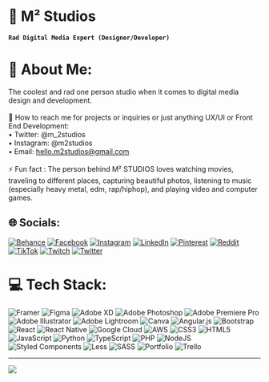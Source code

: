 # 🤘 M² Studios

**`Rad Digital Media Expert (Designer/Developer)`**

# 💫 About Me:
The coolest and rad one person studio when it comes to digital media design and development.<br><br>📩 How to reach me for projects or inquiries or just anything UX/UI or Front End Development:<br>    •  Twitter: @m_2studios<br>    •  Instagram: @m2studios<br>    •  Email: hello.m2studios@gmail.com<br><br>⚡ Fun fact : The person behind M² STUDIOS loves watching movies, traveling to different places, capturing beautiful photos, listening to music (especially heavy metal, edm, rap/hiphop), and playing video and computer games.  


## 🌐 Socials:
[![Behance](https://img.shields.io/badge/Behance-1769ff?logo=behance&logoColor=white)](https://behance.net/m2studios) [![Facebook](https://img.shields.io/badge/Facebook-%231877F2.svg?logo=Facebook&logoColor=white)](https://facebook.com/maitamendozastudios) [![Instagram](https://img.shields.io/badge/Instagram-%23E4405F.svg?logo=Instagram&logoColor=white)](https://instagram.com/m2studios) [![LinkedIn](https://img.shields.io/badge/LinkedIn-%230077B5.svg?logo=linkedin&logoColor=white)](https://linkedin.com/in/maitamendoza) [![Pinterest](https://img.shields.io/badge/Pinterest-%23E60023.svg?logo=Pinterest&logoColor=white)](https://pinterest.com/maits18) [![Reddit](https://img.shields.io/badge/Reddit-%23FF4500.svg?logo=Reddit&logoColor=white)](https://reddit.com/user/maits18) [![TikTok](https://img.shields.io/badge/TikTok-%23000000.svg?logo=TikTok&logoColor=white)](https://tiktok.com/@m_2studios) [![Twitch](https://img.shields.io/badge/Twitch-%239146FF.svg?logo=Twitch&logoColor=white)](https://twitch.tv/maits18) [![Twitter](https://img.shields.io/badge/Twitter-%231DA1F2.svg?logo=Twitter&logoColor=white)](https://twitter.com/m_2studios) 

# 💻 Tech Stack:
![Framer](https://img.shields.io/badge/Framer-black?style=for-the-badge&logo=framer&logoColor=blue) 	![Figma](https://img.shields.io/badge/figma-%23F24E1E.svg?style=for-the-badge&logo=figma&logoColor=white) ![Adobe XD](https://img.shields.io/badge/Adobe%20XD-470137?style=for-the-badge&logo=Adobe%20XD&logoColor=#FF61F6) ![Adobe Photoshop](https://img.shields.io/badge/adobephotoshop-%2331A8FF.svg?style=for-the-badge&logo=adobephotoshop&logoColor=white) ![Adobe Premiere Pro](https://img.shields.io/badge/Adobe%20Premiere%20Pro-9999FF.svg?style=for-the-badge&logo=Adobe%20Premiere%20Pro&logoColor=white) ![Adobe Illustrator](https://img.shields.io/badge/adobeillustrator-%23FF9A00.svg?style=for-the-badge&logo=adobeillustrator&logoColor=white) ![Adobe Lightroom](https://img.shields.io/badge/Adobe%20Lightroom-31A8FF.svg?style=for-the-badge&logo=Adobe%20Lightroom&logoColor=white) ![Canva](https://img.shields.io/badge/Canva-%2300C4CC.svg?style=for-the-badge&logo=Canva&logoColor=white) ![Angular.js](https://img.shields.io/badge/angular.js-%23E23237.svg?style=for-the-badge&logo=angularjs&logoColor=white) ![Bootstrap](https://img.shields.io/badge/bootstrap-%23563D7C.svg?style=for-the-badge&logo=bootstrap&logoColor=white) ![React](https://img.shields.io/badge/react-%2320232a.svg?style=for-the-badge&logo=react&logoColor=%2361DAFB) ![React Native](https://img.shields.io/badge/react_native-%2320232a.svg?style=for-the-badge&logo=react&logoColor=%2361DAFB) ![Google Cloud](https://img.shields.io/badge/Google%20Cloud-%234285F4.svg?style=for-the-badge&logo=google-cloud&logoColor=white) ![AWS](https://img.shields.io/badge/AWS-%23FF9900.svg?style=for-the-badge&logo=amazon-aws&logoColor=white) ![CSS3](https://img.shields.io/badge/css3-%231572B6.svg?style=for-the-badge&logo=css3&logoColor=white) ![HTML5](https://img.shields.io/badge/html5-%23E34F26.svg?style=for-the-badge&logo=html5&logoColor=white) ![JavaScript](https://img.shields.io/badge/javascript-%23323330.svg?style=for-the-badge&logo=javascript&logoColor=%23F7DF1E) ![Python](https://img.shields.io/badge/python-3670A0?style=for-the-badge&logo=python&logoColor=ffdd54) ![TypeScript](https://img.shields.io/badge/typescript-%23007ACC.svg?style=for-the-badge&logo=typescript&logoColor=white) ![PHP](https://img.shields.io/badge/php-%23777BB4.svg?style=for-the-badge&logo=php&logoColor=white) ![NodeJS](https://img.shields.io/badge/node.js-6DA55F?style=for-the-badge&logo=node.js&logoColor=white) ![Styled Components](https://img.shields.io/badge/styled--components-DB7093?style=for-the-badge&logo=styled-components&logoColor=white) ![Less](https://img.shields.io/badge/less-2B4C80?style=for-the-badge&logo=less&logoColor=white) ![SASS](https://img.shields.io/badge/SASS-hotpink.svg?style=for-the-badge&logo=SASS&logoColor=white) ![Portfolio](https://img.shields.io/badge/Portfolio-%23000000.svg?style=for-the-badge&logo=firefox&logoColor=#FF7139) ![Trello](https://img.shields.io/badge/Trello-%23026AA7.svg?style=for-the-badge&logo=Trello&logoColor=white)

---
[![](https://visitcount.itsvg.in/api?id=m-2studios&icon=2&color=12)](https://visitcount.itsvg.in)

<!-- Proudly created with GPRM ( https://gprm.itsvg.in ) -->
